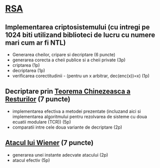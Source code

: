 # [RSA](https://cacr.uwaterloo.ca/hac/about/chap8.pdf)
Implementarea criptosistemului (cu intregi pe 1024 biti utilizand biblioteci de lucru cu numere mari cum ar fi NTL)
-
- Generarea cheilor, cripare si decriptare (6 puncte)
- generarea corecta a cheii publice si a cheii private (3p)
- criptarea (1p)
- decriptarea (1p)
- verificarea corectitudinii - (pentru un x arbitrar, dec(enc(x))=x) (1p)

Decriptare prin [Teorema Chinezeasca a Resturilor](https://www.geeksforgeeks.org/chinese-remainder-theorem-set-1-introduction/) (7 puncte)
-
- implementarea efectiva a metodei prezentate (incluzand aici si implementarea algoritmului pentru rezolvarea de sisteme cu doua ecuatii modulare (TCR)) (5p)
- comparatii intre cele doua variante de decriptare (2p)

[Atacul lui Wiener](https://profs.info.uaic.ro/~siftene/Wiener.pdf) (7 puncte)
-
- generarea unei instante adecvate atacului (2p)
- atacul efectiv (5p)


